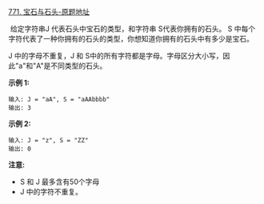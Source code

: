 [771. 宝石与石头-原题地址](https://leetcode-cn.com/problems/jewels-and-stones/)

 给定字符串J 代表石头中宝石的类型，和字符串 S代表你拥有的石头。 S 中每个字符代表了一种你拥有的石头的类型，你想知道你拥有的石头中有多少是宝石。

J 中的字母不重复，J 和 S中的所有字符都是字母。字母区分大小写，因此"a"和"A"是不同类型的石头。

**示例 1:**
```
输入: J = "aA", S = "aAAbbbb"
输出: 3
```

**示例 2:**
```
输入: J = "z", S = "ZZ"
输出: 0
```

**注意:**
- S 和 J 最多含有50个字母
- J 中的字符不重复。